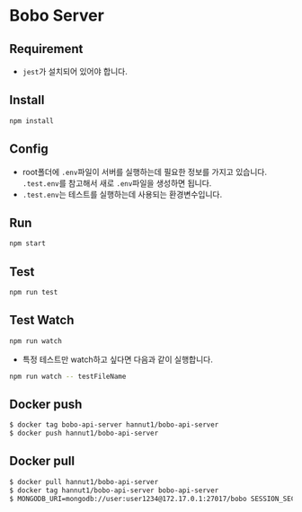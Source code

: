 # Bobo Server

## Requirement

* `jest`가 설치되어 있어야 합니다.

## Install

```bash
npm install
```

## Config

* root폴더에 `.env`파일이 서버를 실행하는데 필요한 정보를 가지고 있습니다.
  `.test.env`를 참고해서 새로 `.env`파일을 생성하면 됩니다.
* `.test.env`는 테스트를 실행하는데 사용되는 환경변수입니다.

## Run

```bash
npm start
```

## Test

```bash
npm run test 
```

## Test Watch

```bash
npm run watch
```

* 특정 테스트만 watch하고 싶다면 다음과 같이 실행합니다.

```bash
npm run watch -- testFileName
```

## Docker push

```bash
$ docker tag bobo-api-server hannut1/bobo-api-server
$ docker push hannut1/bobo-api-server
```

## Docker pull

```bash
$ docker pull hannut1/bobo-api-server
$ docker tag hannut1/bobo-api-server bobo-api-server
$ MONGODB_URI=mongodb://user:user1234@172.17.0.1:27017/bobo SESSION_SECRET=secret docker-compose up
```
